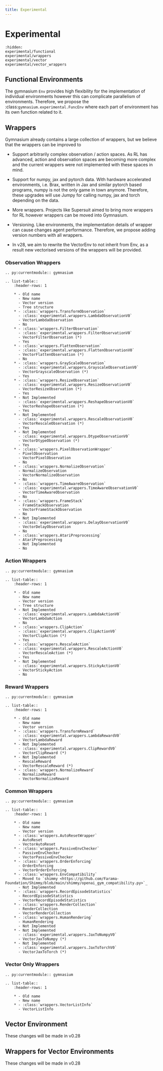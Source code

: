 ```yaml
---
title: Experimental
---
```


# Experimental

```{toctree}
:hidden:
experimental/functional
experimental/wrappers
experimental/vector
experimental/vector_wrappers
```

## Functional Environments

The gymnasium ``Env`` provides high flexibility for the implementation of individual environments however this can complicate parallelism of environments. Therefore, we propose the :class:`gymnasium.experimental.FuncEnv` where each part of environment has its own function related to it.

## Wrappers

Gymnasium already contains a large collection of wrappers, but we believe that the wrappers can be improved to

 * Support arbitrarily complex observation / action spaces. As RL has advanced, action and observation spaces are becoming more complex and the current wrappers were not implemented with these spaces in mind.
 * Support for numpy, jax and pytorch data. With hardware accelerated environments, i.e. Brax, written in Jax and similar pytorch based programs, numpy is not the only game in town anymore. Therefore, these upgrades will use Jumpy for calling numpy, jax and torch depending on the data.
 * More wrappers. Projects like Supersuit aimed to bring more wrappers for RL however wrappers can be moved into Gymnasium.
 * Versioning. Like environments, the implementation details of wrapper can cause changes agent performance. Therefore, we propose adding version numbers with all wrappers.

 * In v28, we aim to rewrite the VectorEnv to not inherit from Env, as a result new vectorised versions of the wrappers will be provided.

### Observation Wrappers
```{eval-rst}
.. py:currentmodule:: gymnasium

.. list-table::
    :header-rows: 1

    * - Old name
      - New name
      - Vector version
      - Tree structure
    * - :class:`wrappers.TransformObservation`
      - :class:`experimental.wrappers.LambdaObservationV0`
      - VectorLambdaObservation
      - No
    * - :class:`wrappers.FilterObservation`
      - :class:`experimental.wrappers.FilterObservationV0`
      - VectorFilterObservation (*)
      - Yes
    * - :class:`wrappers.FlattenObservation`
      - :class:`experimental.wrappers.FlattenObservationV0`
      - VectorFlattenObservation (*)
      - No
    * - :class:`wrappers.GrayScaleObservation`
      - :class:`experimental.wrappers.GrayscaleObservationV0`
      - VectorGrayscaleObservation (*)
      - Yes
    * - :class:`wrappers.ResizeObservation`
      - :class:`experimental.wrappers.ResizeObservationV0`
      - VectorResizeObservation (*)
      - Yes
    * - Not Implemented
      - :class:`experimental.wrappers.ReshapeObservationV0`
      - VectorReshapeObservation (*)
      - Yes
    * - Not Implemented
      - :class:`experimental.wrappers.RescaleObservationV0`
      - VectorRescaleObservation (*)
      - Yes
    * - Not Implemented
      - :class:`experimental.wrappers.DtypeObservationV0`
      - VectorDtypeObservation (*)
      - Yes
    * - :class:`wrappers.PixelObservationWrapper`
      - PixelObservation
      - VectorPixelObservation
      - No
    * - :class:`wrappers.NormalizeObservation`
      - NormalizeObservation
      - VectorNormalizeObservation
      - No
    * - :class:`wrappers.TimeAwareObservation`
      - :class:`experimental.wrappers.TimeAwareObservationV0`
      - VectorTimeAwareObservation
      - No
    * - :class:`wrappers.FrameStack`
      - FrameStackObservation
      - VectorFrameStackObservation
      - No
    * - Not Implemented
      - :class:`experimental.wrappers.DelayObservationV0`
      - VectorDelayObservation
      - No
    * - :class:`wrappers.AtariPreprocessing`
      - AtariPreprocessing
      - Not Implemented
      - No
```

### Action Wrappers
```{eval-rst}
.. py:currentmodule:: gymnasium

.. list-table::
    :header-rows: 1

    * - Old name
      - New name
      - Vector version
      - Tree structure
    * - Not Implemented
      - :class:`experimental.wrappers.LambdaActionV0`
      - VectorLambdaAction
      - No
    * - :class:`wrappers.ClipAction`
      - :class:`experimental.wrappers.ClipActionV0`
      - VectorClipAction (*)
      - Yes
    * - :class:`wrappers.RescaleAction`
      - :class:`experimental.wrappers.RescaleActionV0`
      - VectorRescaleAction (*)
      - Yes
    * - Not Implemented
      - :class:`experimental.wrappers.StickyActionV0`
      - VectorStickyAction
      - No
```

### Reward Wrappers
```{eval-rst}
.. py:currentmodule:: gymnasium

.. list-table::
    :header-rows: 1

    * - Old name
      - New name
      - Vector version
    * - :class:`wrappers.TransformReward`
      - :class:`experimental.wrappers.LambdaRewardV0`
      - VectorLambdaReward
    * - Not Implemented
      - :class:`experimental.wrappers.ClipRewardV0`
      - VectorClipReward (*)
    * - Not Implemented
      - RescaleReward
      - VectorRescaleReward (*)
    * - :class:`wrappers.NormalizeReward`
      - NormalizeReward
      - VectorNormalizeReward
```

### Common Wrappers

```{eval-rst}
.. py:currentmodule:: gymnasium

.. list-table::
    :header-rows: 1

    * - Old name
      - New name
      - Vector version
    * - :class:`wrappers.AutoResetWrapper`
      - AutoReset
      - VectorAutoReset
    * - :class:`wrappers.PassiveEnvChecker`
      - PassiveEnvChecker
      - VectorPassiveEnvChecker
    * - :class:`wrappers.OrderEnforcing`
      - OrderEnforcing
      - VectorOrderEnforcing
    * - :class:`wrappers.EnvCompatibility`
      - Moved to `shimmy <https://github.com/Farama-Foundation/Shimmy/blob/main/shimmy/openai_gym_compatibility.py>`_
      - Not Implemented
    * - :class:`wrappers.RecordEpisodeStatistics`
      - RecordEpisodeStatistics
      - VectorRecordEpisodeStatistics
    * - :class:`wrappers.RenderCollection`
      - RenderCollection
      - VectorRenderCollection
    * - :class:`wrappers.HumanRendering`
      - HumanRendering
      - Not Implemented
    * - Not Implemented
      - :class:`experimental.wrappers.JaxToNumpyV0`
      - VectorJaxToNumpy (*)
    * - Not Implemented
      - :class:`experimental.wrappers.JaxToTorchV0`
      - VectorJaxToTorch (*)
```

### Vector Only Wrappers

```{eval-rst}
.. py:currentmodule:: gymnasium

.. list-table::
    :header-rows: 1

    * - Old name
      - New name
    * - :class:`wrappers.VectorListInfo`
      - VectorListInfo
```

## Vector Environment

These changes will be made in v0.28

## Wrappers for Vector Environments

These changes will be made in v0.28
